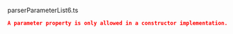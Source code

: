 parserParameterList6.ts
```json
A parameter property is only allowed in a constructor implementation.
```
